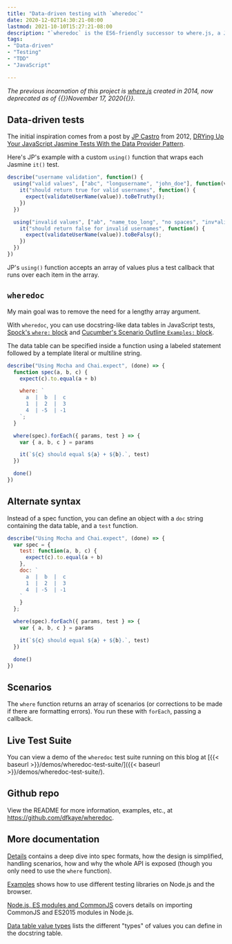 ```yaml
---
title: "Data-driven testing with `wheredoc`"
date: 2020-12-02T14:30:21-08:00
lastmod: 2021-10-10T15:27:21-08:00
description: "`wheredoc` is the ES6-friendly successor to where.js, a JavaScript module for data-driven tests in Mocha, QUnit, tape, and others."
tags:
- "Data-driven"
- "Testing"
- "TDD"
- "JavaScript"

---
```


<!--more-->

*The previous incarnation of this project is [where.js](https://github.com/dfkaye/where.js) created in 2014, now deprecated as of {{<rawhtml>}}<time datetime="2020-11-17">November 17, 2020</time>{{</rawhtml>}}.*

## Data-driven tests

The initial inspiration comes from a post by [JP Castro](https://twitter.com/jphsf) from 2012, [DRYing Up Your JavaScript Jasmine Tests With the Data Provider Pattern](http://blog.jphpsf.com/2012/08/30/drying-up-your-javascript-jasmine-tests).

Here's JP's example with a custom `using()` function that wraps each Jasmine `it()` test.

```js
describe("username validation", function() {
  using("valid values", ["abc", "longusername", "john_doe"], function(value){
    it("should return true for valid usernames", function() {
      expect(validateUserName(value)).toBeTruthy();
    })
  })

  using("invalid values", ["ab", "name_too_long", "no spaces", "inv*alid"], function(value){
    it("should return false for invalid usernames", function() {
      expect(validateUserName(value)).toBeFalsy();
    })
  })
})
```

JP's `using()` function accepts an array of values plus a test callback that runs over each item in the array.

## `wheredoc`

My main goal was to remove the need for a lengthy array argument.

With `wheredoc`, you can use docstring-like data tables in JavaScript tests, [Spock's `where:` block](http://spockframework.org/spock/docs/1.0/data_driven_testing.html) and [Cucumber's Scenario Outline `Examples:` block](https://javapointers.com/automation/cucumber/cucumber-scenario-outline-example/).

The data table can be specified inside a function using a labeled statement followed by a template literal or multiline string.

```js
describe("Using Mocha and Chai.expect", (done) => {
  function spec(a, b, c) {
    expect(c).to.equal(a + b)

    where: `
      a  |  b  |  c
      1  |  2  |  3
      4  | -5  | -1
    `;
  }

  where(spec).forEach({ params, test } => {
    var { a, b, c } = params

    it(`${c} should equal ${a} + ${b}.`, test)
  })

  done()
})
```

## Alternate syntax

Instead of a spec function, you can define an object with a `doc` string containing the data table, and a `test` function.

```js
describe("Using Mocha and Chai.expect", (done) => {
  var spec = {
    test: function(a, b, c) {
      expect(c).to.equal(a + b)
    },
    doc: `
      a  |  b  |  c
      1  |  2  |  3
      4  | -5  | -1
    `
    }
  };

  where(spec).forEach({ params, test } => {
    var { a, b, c } = params

    it(`${c} should equal ${a} + ${b}.`, test)
  })

  done()
})
```

## Scenarios

The `where` function returns an array of scenarios (or corrections to be made if there are formatting errors). You run these with `forEach`, passing a callback.

## Live Test Suite

You can view a demo of the `wheredoc` test suite running on this blog at [{{< baseurl >}}/demos/wheredoc-test-suite/]({{< baseurl >}}/demos/wheredoc-test-suite/).

## Github repo

View the README for more information, examples, etc., at https://github.com/dfkaye/wheredoc.

## More documentation

[Details](https://github.com/dfkaye/wheredoc/blob/master/docs/details.md) contains a deep dive into spec formats, how the design is simplified, handling scenarios, how and why the whole API is exposed (though you only need to use the `where` function).

[Examples](https://github.com/dfkaye/wheredoc/blob/master/docs/examples.md) shows how to use different testing libraries on Node.js and the browser.

[Node.js, ES modules and CommonJS](https://github.com/dfkaye/wheredoc/blob/master/docs/esm-cjs.md) covers details on importing CommonJS and ES2015 modules in Node.js.

[Data table value types](https://github.com/dfkaye/wheredoc/blob/master/docs/values.md) lists the different "types" of values you can define in the docstring table.

